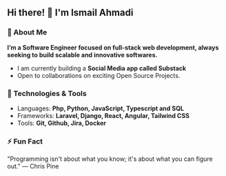 ## Hi there! 👋 I'm Ismail Ahmadi  

### 🔹 About Me

**I’m a Software Engineer focused on full-stack web development, always seeking to build scalable and innovative softwares.**
- I am currently building a **Social Media app called Substack**
- Open to collaborations on exciting Open Source Projects.

### 🔹 Technologies & Tools

- Languages: **Php, Python, JavaScript, Typescript and SQL**
- Frameworks: **Laravel, Django, React, Angular, Tailwind CSS**
- Tools: **Git, Github, Jira, Docker**  

### ⚡ Fun Fact
"Programming isn't about what you know; it's about what you can figure out." — Chris Pine
